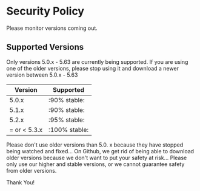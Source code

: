 # Security Policy
Please monitor versions coming out.
## Supported Versions

Only versions 5.0.x - 5.63 are currently being supported. If you are using one of the older versions, please stop using it and download a newer version between 5.0.x - 5.63

| Version | Supported          |
| ------- | ------------------ |
| 5.0.x   | :90% stable:       |
| 5.1.x   | :90% stable:       |
| 5.2.x   | :95% stable:       |
| = or < 5.3.x | :100% stable: |


Please don't use older versions than 5.0. x because they have stopped being watched and fixed... On Github, we get rid of being able to download older versions because we don't want
to put your safety at risk... Please only use our higher and stable versions, or we cannot guarantee safety from older versions.

Thank You!
